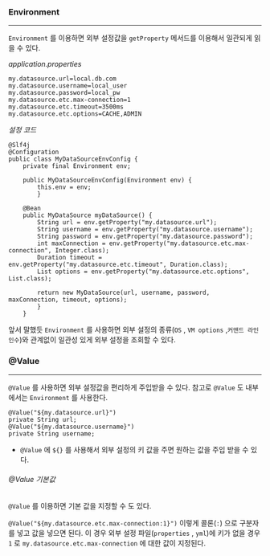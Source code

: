 

### Environment
---

`Environment`  를 이용하면 외부 설정값을 `getProperty` 메서드를 이용해서 일관되게 읽을 수 있다.


*application.properties*

```
my.datasource.url=local.db.com 
my.datasource.username=local_user 
my.datasource.password=local_pw 
my.datasource.etc.max-connection=1 
my.datasource.etc.timeout=3500ms 
my.datasource.etc.options=CACHE,ADMIN
```


*설정 코드*

```
@Slf4j
@Configuration 
public class MyDataSourceEnvConfig { 
	private final Environment env; 

	public MyDataSourceEnvConfig(Environment env) { 
		this.env = env; 
		} 
		
	@Bean 
	public MyDataSource myDataSource() { 
		String url = env.getProperty("my.datasource.url"); 
		String username = env.getProperty("my.datasource.username"); 
		String password = env.getProperty("my.datasource.password"); 
		int maxConnection = env.getProperty("my.datasource.etc.max-connection", Integer.class); 
		Duration timeout = env.getProperty("my.datasource.etc.timeout", Duration.class); 
		List options = env.getProperty("my.datasource.etc.options", List.class);
	 
		return new MyDataSource(url, username, password, maxConnection, timeout, options); 
		} 
	}
```


앞서 말했듯 `Environment` 를 사용하면 외부 설정의 종류(`OS` , `VM options` ,`커맨드 라인 인수`)와 관계없이 일관성 있게 외부 설정을 조회할 수 있다.



### @Value
---

`@Value` 를 사용하면 외부 설정값을 편리하게 주입받을 수 있다. 참고로 `@Value` 도 내부에서는 `Environment` 를 사용한다.



```
@Value("${my.datasource.url}") 
private String url; 
@Value("${my.datasource.username}") 
private String username;
```

- `@Value` 에 `${}` 를 사용해서 외부 설정의 키 값을 주면 원하는 값을 주입 받을 수 있다.


###### @Value 기본값

`@Value` 를 이용하면 기본 값을 지정할 수 도 있다.

`@Value("${my.datasource.etc.max-connection:1}")` 이렇게  콜론(`:`) 으로 구분자를 넣고 값을 넣으면 된다. 이 경우 외부 설정 파일(`properties` , `yml`)에 키가 없을 경우 `1` 로  `my.datasource.etc.max-connection` 에 대한 값이 지정된다.
